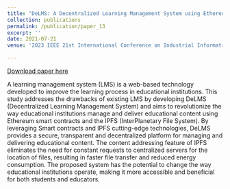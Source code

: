 ```yaml
---
title: "DeLMS: A Decentralized Learning Management System using Ethereum Smart Contracts and IPFS"
collection: publications
permalink: /publication/paper_13
excerpt: ''
date: 2021-07-21
venue: '2023 IEEE 21st International Conference on Industrial Informatics (INDIN), Lemgo, Germany'

---
```


[Download paper here](http://midhunxavier.github.io/files/paper13.pdf)

A learning management system (LMS) is a web-based technology developed to improve the learning process in educational institutions. This study addresses the drawbacks of existing LMS by developing DeLMS (Decentralized Learning Management System) and aims to revolutionize the way educational institutions manage and deliver educational content using Ethereum smart contracts and the IPFS (InterPlanetary File System). By leveraging Smart contracts and IPFS cutting-edge technologies, DeLMS provides a secure, transparent and decentralized platform for managing and delivering educational content. The content addressing feature of IPFS eliminates the need for constant requests to centralized servers for the location of files, resulting in faster file transfer and reduced energy consumption. The proposed system has the potential to change the way educational institutions operate, making it more accessible and beneficial for both students and educators.
